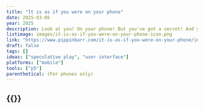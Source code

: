 ```yaml
---
title: "It is as if you were on your phone"
date: 2025-03-05
year: 2025
description: Look at you! On your phone! But you've got a secret! And you won't tell! You're not on your phone! It is only as if you were on your phone! You're just pretending to be on your phone! On your phone!
listimage: images/it-is-as-if-you-were-on-your-phone-icon.png
link: "https://www.pippinbarr.com/it-is-as-if-you-were-on-your-phone/info/"
draft: false
tags: []
ideas: ["speculative play", "user interface"]
platforms: ["mobile"]
tools: ["p5"]
parenthetical: (For phones only)
---
```


## {{<param title >}}
